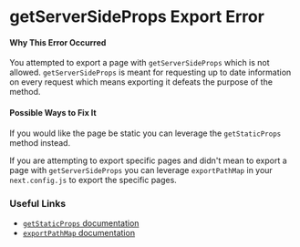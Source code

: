 # getServerSideProps Export Error

#### Why This Error Occurred

You attempted to export a page with `getServerSideProps` which is not allowed. `getServerSideProps` is meant for requesting up to date information on every request which means exporting it defeats the purpose of the method.

#### Possible Ways to Fix It

If you would like the page be static you can leverage the `getStaticProps` method instead.

If you are attempting to export specific pages and didn't mean to export a page with `getServerSideProps` you can leverage `exportPathMap` in your `next.config.js` to export the specific pages.

### Useful Links

- [`getStaticProps` documentation](https://nextjs.org/docs/basic-features/data-fetching#getstaticprops-static-generation)
- [`exportPathMap` documentation](https://nextjs.org/docs/api-reference/next.config.js/exportPathMap)

